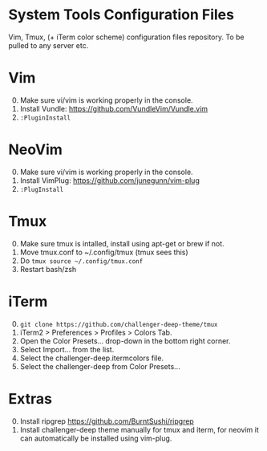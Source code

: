 # System Tools Configuration Files
Vim, Tmux, (+ iTerm color scheme) configuration files repository. To be pulled to any server etc.

# Vim
0. Make sure vi/vim is working properly in the console.
0. Install Vundle: https://github.com/VundleVim/Vundle.vim
0. `:PluginInstall`

# NeoVim
0. Make sure vi/vim is working properly in the console.
0. Install VimPlug: https://github.com/junegunn/vim-plug
0. `:PlugInstall`

# Tmux
0. Make sure tmux is intalled, install using apt-get or brew if not.
0. Move tmux.conf to ~/.config/tmux (tmux sees this)
0. Do `tmux source ~/.config/tmux.conf`
0. Restart bash/zsh

# iTerm
0. `git clone https://github.com/challenger-deep-theme/tmux`
0. iTerm2 > Preferences > Profiles > Colors Tab.
0. Open the Color Presets... drop-down in the bottom right corner.
0. Select Import... from the list.
0. Select the challenger-deep.itermcolors file.
0. Select the challenger-deep from Color Presets...

# Extras
0. Install ripgrep https://github.com/BurntSushi/ripgrep
0. Install challenger-deep theme manually for tmux and iterm, for neovim it can automatically be installed using vim-plug.
